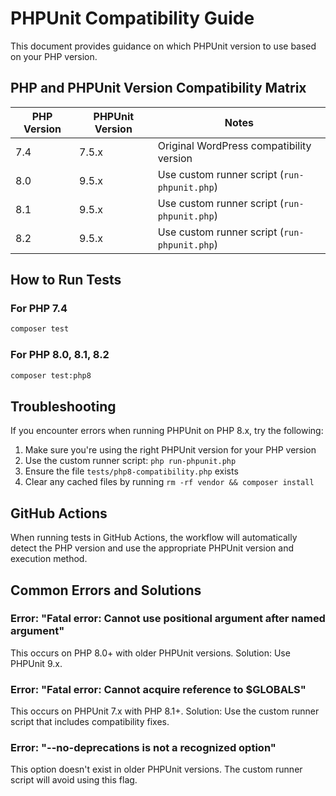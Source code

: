 # PHPUnit Compatibility Guide

This document provides guidance on which PHPUnit version to use based on your PHP version.

## PHP and PHPUnit Version Compatibility Matrix

| PHP Version | PHPUnit Version | Notes |
|-------------|----------------|-------|
| 7.4         | 7.5.x          | Original WordPress compatibility version |
| 8.0         | 9.5.x          | Use custom runner script (`run-phpunit.php`) |
| 8.1         | 9.5.x          | Use custom runner script (`run-phpunit.php`) |
| 8.2         | 9.5.x          | Use custom runner script (`run-phpunit.php`) |

## How to Run Tests

### For PHP 7.4

```bash
composer test
```

### For PHP 8.0, 8.1, 8.2

```bash
composer test:php8
```

## Troubleshooting

If you encounter errors when running PHPUnit on PHP 8.x, try the following:

1. Make sure you're using the right PHPUnit version for your PHP version
2. Use the custom runner script: `php run-phpunit.php`
3. Ensure the file `tests/php8-compatibility.php` exists
4. Clear any cached files by running `rm -rf vendor && composer install`

## GitHub Actions

When running tests in GitHub Actions, the workflow will automatically detect the PHP version and use the appropriate PHPUnit version and execution method.

## Common Errors and Solutions

### Error: "Fatal error: Cannot use positional argument after named argument"

This occurs on PHP 8.0+ with older PHPUnit versions. Solution: Use PHPUnit 9.x.

### Error: "Fatal error: Cannot acquire reference to $GLOBALS"

This occurs on PHPUnit 7.x with PHP 8.1+. Solution: Use the custom runner script that includes compatibility fixes.

### Error: "--no-deprecations is not a recognized option"

This option doesn't exist in older PHPUnit versions. The custom runner script will avoid using this flag.
